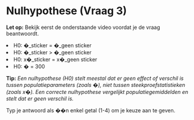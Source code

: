 # Nulhypothese (Vraag 3)

**Let op:** Bekijk eerst de onderstaande video voordat je de vraag beantwoordt.

<div align=" center\>
 <iframe width=\560\ height=\315\ src=\https://www.youtube.com/embed/0zZYBALbZgg\ frameborder=\0\ allowfullscreen></iframe>
</div>

Wat is de juiste nulhypothese?

1. H0: �_sticker = �_geen sticker 
2. H0: �_sticker > �_geen sticker 
3. H0: x�_sticker = x�_geen sticker 
4. H0: � = 300

**Tip:** *Een nulhypothese (H0) stelt meestal dat er geen effect of verschil is tussen populatieparameters (zoals �), niet tussen steekproefstatistieken (zoals x�). Een correcte nulhypothese vergelijkt populatiegemiddelden en stelt dat er geen verschil is.*


Typ je antwoord als ��n enkel getal (1-4) om je keuze aan te geven.
